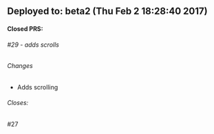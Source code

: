 ## Deployed to: beta2 (Thu Feb  2 18:28:40 2017)

#### Closed PRS:

###### #29 - adds scrolls

###### Changes
 
- Adds scrolling 


###### Closes:
 #27 

[meta_data]: {"beta2":{"old_sha":"c4dd481ac66b232ebda158bd3ff38655ba78e0da","commit_sha":"e13855aa16ff7565590971d702f306d9028780c5"}}

